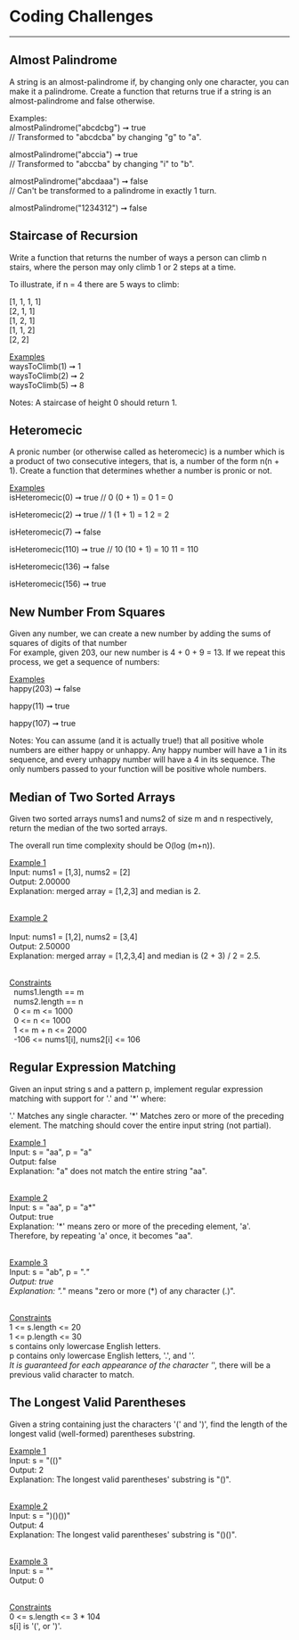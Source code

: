 # Coding Challenges
______________________________
**Almost Palindrome**
----------------------
A string is an almost-palindrome if, by changing only one character, you can make it a palindrome. Create a function that returns true if a string is an almost-palindrome and false otherwise.

Examples:  
almostPalindrome("abcdcbg") ➞ true  
// Transformed to "abcdcba" by changing "g" to "a".

almostPalindrome("abccia") ➞ true  
// Transformed to "abccba" by changing "i" to "b".

almostPalindrome("abcdaaa") ➞ false  
// Can't be transformed to a palindrome in exactly 1 turn.

almostPalindrome("1234312") ➞ false

**Staircase of Recursion**
---------------------------
Write a function that returns the number of ways a person can climb n stairs, where the person may only climb 1 or 2 steps at a time.

To illustrate, if n = 4 there are 5 ways to climb:

[1, 1, 1, 1]  
[2, 1, 1]  
[1, 2, 1]  
[1, 1, 2]  
[2, 2]  
  
<ins> Examples </ins> <br/>
waysToClimb(1) ➞ 1 <br/>
waysToClimb(2) ➞ 2 <br/>
waysToClimb(5) ➞ 8

Notes:
A staircase of height 0 should return 1.

**Heteromecic**
----------------------
A pronic number (or otherwise called as heteromecic) is a number which is a product of two consecutive integers, that is, a number of the form n(n + 1). Create a function that determines whether a number is pronic or not.

<ins> Examples </ins> <br/>
isHeteromecic(0) ➞ true
// 0 (0 + 1) = 0 1 = 0

isHeteromecic(2) ➞ true
// 1 (1 + 1) = 1 2 = 2

isHeteromecic(7) ➞ false

isHeteromecic(110) ➞ true
// 10 (10 + 1) = 10 11 = 110

isHeteromecic(136) ➞ false

isHeteromecic(156) ➞ true

**New Number From Squares**
---------------------------
Given any number, we can create a new number by adding the sums of squares of digits of that number  
For example, given 203, our new number is 4 + 0 + 9 = 13. If we repeat this process, we get a sequence of numbers:
  
<ins> Examples </ins> <br/>
happy(203) ➞ false

happy(11) ➞ true

happy(107) ➞ true

Notes:
You can assume (and it is actually true!) that all positive whole numbers are either happy or unhappy. Any happy number will have a 1 in its sequence, and every unhappy number will have a 4 in its sequence.
The only numbers passed to your function will be positive whole numbers.

**Median of Two Sorted Arrays**
---------------------------
Given two sorted arrays nums1 and nums2 of size m and n respectively, return the median of the two sorted arrays.

The overall run time complexity should be O(log (m+n)).



<ins> Example 1 </ins> <br>
Input: nums1 = [1,3], nums2 = [2]  <br>
Output: 2.00000  <br>
Explanation: merged array = [1,2,3] and median is 2. <br> <br>

<ins> Example 2 </ins> <br>  
Input: nums1 = [1,2], nums2 = [3,4]  <br>
Output: 2.50000  <br>
Explanation: merged array = [1,2,3,4] and median is (2 + 3) / 2 = 2.5.  <br><br>


<ins> Constraints </ins> <br>
&nbsp; nums1.length == m  <br>
&nbsp; nums2.length == n  <br>
&nbsp; 0 <= m <= 1000  <br>
&nbsp; 0 <= n <= 1000  <br>
&nbsp; 1 <= m + n <= 2000  <br>
&nbsp; -106 <= nums1[i], nums2[i] <= 106  

**Regular Expression Matching**
---------------------------
Given an input string s and a pattern p, implement regular expression matching with support for '.' and '*' where:

'.' Matches any single character.​​​​
'*' Matches zero or more of the preceding element.
The matching should cover the entire input string (not partial).

<ins> Example 1 </ins> <br>
Input: s = "aa", p = "a" <br>
Output: false <br>
Explanation: "a" does not match the entire string "aa". <br> <br>

<ins> Example 2 </ins> <br>
Input: s = "aa", p = "a*" <br>
Output: true <br>
Explanation: '*' means zero or more of the preceding element, 'a'. Therefore, by repeating 'a' once, it becomes "aa". <br> <br>

<ins> Example 3 </ins> <br>
Input: s = "ab", p = ".*" <br>
Output: true <br>
Explanation: ".*" means "zero or more (*) of any character (.)". <br> <br>


<ins> Constraints </ins> <br>
1 <= s.length <= 20 <br>
1 <= p.length <= 30 <br>
s contains only lowercase English letters. <br>
p contains only lowercase English letters, '.', and '*'. <br>
It is guaranteed for each appearance of the character '*', there will be a previous valid character to match.

**The Longest Valid Parentheses**
---------------------------
Given a string containing just the characters '(' and ')', find the length of the longest valid (well-formed) parentheses substring.  

<ins> Example 1 </ins> <br>
Input: s = "(()" <br>
Output: 2 <br>
Explanation: The longest valid parentheses' substring is "()". <br> <br>

<ins> Example 2 </ins> <br>
Input: s = ")()())" <br>
Output: 4 <br>
Explanation: The longest valid parentheses' substring is "()()". <br><br>

<ins> Example 3 </ins> <br>
Input: s = "" <br>
Output: 0 <br><br>


<ins> Constraints </ins> <br>
0 <= s.length <= 3 * 104 <br>
s[i] is '(', or ')'.